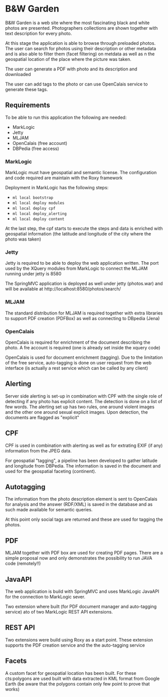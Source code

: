 # B&W Garden
B&W Garden is a web site where the most fascinating black and white photos are presented. 
Photographers collections are shown together with text description for every photo.

At this stage the application is able to browse through preloaded photos. The user can 
search for photos using their description or other metadata and is also able to filter them
(facet filtering) on metdata as well as n the geospatial location of the place where the 
picture was taken. 

The user can generate a PDF with photo and its description and downloaded

The user can add tags to the photo or can use OpenCalais service to generate these tags.

## Requirements
To be able to run this application the following are needed:

* MarkLogic
* Jetty
* MLJAM
* OpenCalais (free account)
* DBPedia (free access)

### MarkLogic
MarkLogic must have geospatial and semantic license.
The configuration and code required are maintain with the Roxy framework

Deployment in MarkLogic has the following steps:
* `ml local bootstrap`
* `ml local deploy modules`
* `ml local deploy cpf`
* `ml local deploy_alerting`
* `ml local deploy content`

At the last step, the cpf starts to execute the steps and data is enriched with geospatial 
information (the latitude and longitude of the city where the photo was taken)

### Jetty
Jetty is required to be able to deploy the web application written. The port used by the 
XQuery modules from MarkLogic to connect the MLJAM running under jetty is 8580

The SpringMVC application is deployed as well under jetty (photos.war) and will be available 
at http://localhost:8580/photos/search/

### MLJAM
The standard distribution for MLJAM is required together with extra libraries to support 
PDF creation (PDFBox) as well as connecting to DBpedia (Jena)

### OpenCalais
OpenCalais is required for enrichment of the document describing the photo. A fre account 
is required (one is already set inside the xquery code)

OpenCalais is used for document enrichment (tagging). Due to the limitation of the free 
service, auto-tagging is done on user request from the web interface (is actually a rest 
service which can be called by any client)

## Alerting
Server side alerting is set-up in combination with CPF with the single role of detecting 
if any photo has explicit content. The detection is done on a list of few words. The alerting 
set up has two rules, one around violent images and the other one around sexual explicit 
images. Upon detection, the documents are flagged as "explicit" 

## CPF
CPF is used in combination with alerting as well as for extrating EXIF (if any) information 
from the JPEG data. 

For geospatial "tagging", a  pipeline has been developed to gather latitude and 
longitude from DBPedia. The information is saved in the document and used for the geospatial 
faceting (continent).

## Autotagging
The information from the photo description element is sent to OpenCalais for analysis and 
the answer (RDF/XML) is saved in the database and as such made available for semantic queries.

At this point only social tags are returned and these are used for tagging the photos. 

## PDF 
MLJAM together with PDF box are used for creating PDF pages. There are a simple proposal now 
and only demonstrates the possibility to run JAVA code (remotely!!)

## JavaAPI
The web application is build with SpringMVC and uses MarkLogic JavaAPI for the connection 
to MarkLogic sever.

Two extension where built (for PDF document manager and auto-tagging service) ato of two 
MarkLogic REST API extensions.

## REST API
Two extensions were build using Roxy as a start point. These extension supports the PDF
creation service and the the auto-tagging service

## Facets
A custom facet for geospatial location has been built. For these cts:polygons are used built 
with data extracted in KML format from Google Earth (be aware that the polygons contain 
only few point to prove that works) 